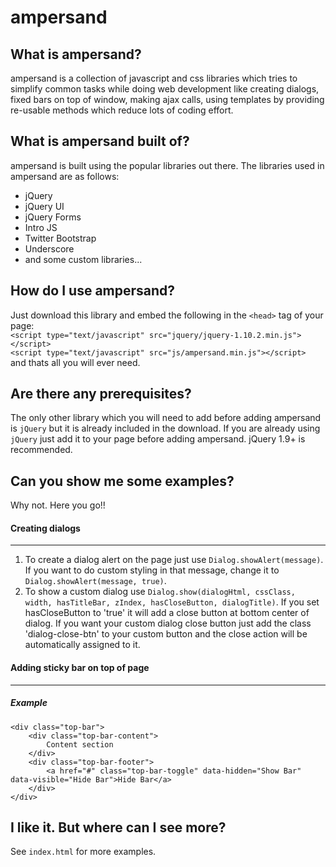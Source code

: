 ampersand
=========

What is ampersand?
------------------
ampersand is a collection of javascript and css libraries which tries to simplify common tasks while doing web development like creating dialogs, 
fixed bars on top of window, making ajax calls, using templates by providing re-usable methods which reduce lots of coding effort.

What is ampersand built of?
---------------------------
ampersand is built using the popular libraries out there. The libraries used in ampersand are as follows:
* jQuery
* jQuery UI
* jQuery Forms
* Intro JS
* Twitter Bootstrap
* Underscore
* and some custom libraries...

How do I use ampersand?
-----------------------
Just download this library and embed the following in the `<head>` tag of your page:  
	`<script type="text/javascript" src="jquery/jquery-1.10.2.min.js"></script>`  
	`<script type="text/javascript" src="js/ampersand.min.js"></script>`  
and thats all you will ever need.

Are there any prerequisites?
----------------------------
The only other library which you will need to add before adding ampersand is `jQuery` but it is already included in the download. 
If you are already using `jQuery` just add it to your page before adding ampersand. jQuery 1.9+ is recommended. 

Can you show me some examples?
------------------------------
Why not. Here you go!!

#### Creating dialogs ####
-----
1. To create a dialog alert on the page just use `Dialog.showAlert(message)`. 
If you want to do custom styling in that message, change it to `Dialog.showAlert(message, true)`.
2. To show a custom dialog use `Dialog.show(dialogHtml, cssClass, width, hasTitleBar, zIndex, hasCloseButton, dialogTitle)`.
If you set hasCloseButton to 'true' it will add a close button at bottom center of dialog. If you want your custom dialog close button
just add the class 'dialog-close-btn' to your custom button and the close action will be automatically assigned to it.

#### Adding sticky bar on top of page ####
-----
##### Example #####
	<div class="top-bar">
	    <div class="top-bar-content">
	        Content section
	    </div>
	    <div class="top-bar-footer">
	        <a href="#" class="top-bar-toggle" data-hidden="Show Bar" data-visible="Hide Bar">Hide Bar</a>
	    </div>
	</div>
 
## I like it. But where can I see more? ##
See `index.html` for more examples.